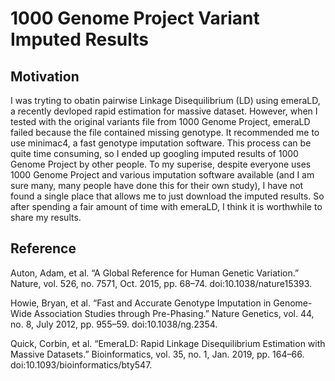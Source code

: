 # 1000 Genome Project Variant Imputed Results

## Motivation
I was tryting to obatin pairwise Linkage Disequilibrium (LD) using emeraLD, a recently devloped rapid estimation for massive dataset. However, when I tested with the original variants file from 1000 Genome Project, emeraLD failed because the file contained missing genotype. It recommended me to use minimac4, a fast genotype imputation software. This process can be quite time consuming, so I ended up googling imputed results of 1000 Genome Project by other people. To my superise, despite everyone uses 1000 Genome Project and various imputation software available (and I am sure many, many people have done this for their own study), I have not found a single place that allows me to just download the imputed results. So after spending a fair amount of time with emeraLD, I think it is worthwhile to share my results.


## Reference
Auton, Adam, et al. “A Global Reference for Human Genetic Variation.” Nature, vol. 526, no. 7571, Oct. 2015, pp. 68–74. doi:10.1038/nature15393.

Howie, Bryan, et al. “Fast and Accurate Genotype Imputation in Genome-Wide Association Studies through Pre-Phasing.” Nature Genetics, vol. 44, no. 8, July 2012, pp. 955–59. doi:10.1038/ng.2354.

Quick, Corbin, et al. “EmeraLD: Rapid Linkage Disequilibrium Estimation with Massive Datasets.” Bioinformatics, vol. 35, no. 1, Jan. 2019, pp. 164–66. doi:10.1093/bioinformatics/bty547.
